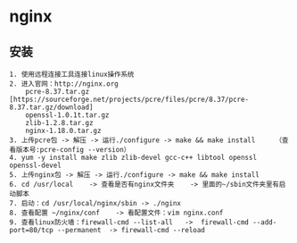 # nginx

## 安装
    1. 使用远程连接工具连接linux操作系统
    2. 进入官网：http://nginx.org 
        pcre-8.37.tar.gz    [https://sourceforge.net/projects/pcre/files/pcre/8.37/pcre-8.37.tar.gz/download]
        openssl-1.0.1t.tar.gz
        zlib-1.2.8.tar.gz
        nginx-1.18.0.tar.gz 
    3. 上传pcre包 -> 解压 -> 运行./configure -> make && make install     （查看版本号:pcre-config --version）           
    4. yum -y install make zlib zlib-devel gcc-c++ libtool openssl openssl-devel    
    5. 上传nginx包 -> 解压 -> 运行./configure -> make && make install 
    6. cd /usr/local    -> 查看是否有nginx文件夹    -> 里面的~/sbin文件夹里有启动脚本
    7. 启动：cd /usr/local/nginx/sbin -> ./nginx
    8. 查看配置 ~/nginx/conf    -> 看配置文件：vim nginx.conf
    9. 查看linux防火墙：firewall-cmd --list-all   ->  firewall-cmd --add-port=80/tcp --permanent  -> firewall-cmd --reload